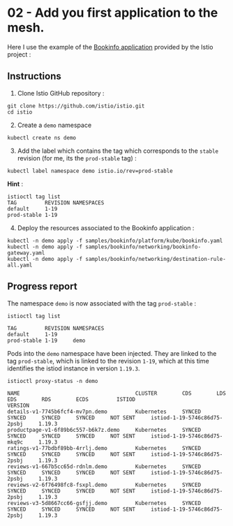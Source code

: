 # 02 - Add you first application to the mesh.

Here I use the example of the [Bookinfo application](https://istio.io/latest/docs/examples/bookinfo/) provided by the Istio project : 


## Instructions

1. Clone Istio GitHub repository :
```
git clone https://github.com/istio/istio.git
cd istio
```

2. Create a `demo` namespace 
```
kubectl create ns demo
```

3. Add the label which contains the tag which corresponds to the `stable` revision (for me, its the `prod-stable` tag) :
```
kubectl label namespace demo istio.io/rev=prod-stable
```

**Hint** : 
```
istioctl tag list  
TAG         REVISION NAMESPACES
default     1-19     
prod-stable 1-19     
```

4. Deploy the resources associated to the Bookinfo application :
```
kubectl -n demo apply -f samples/bookinfo/platform/kube/bookinfo.yaml
kubectl -n demo apply -f samples/bookinfo/networking/bookinfo-gateway.yaml
kubectl -n demo apply -f samples/bookinfo/networking/destination-rule-all.yaml
```

## Progress report

The namespace `demo` is now associated with the tag `prod-stable` :
```
istioctl tag list

TAG         REVISION NAMESPACES
default     1-19
prod-stable 1-19     demo
```

Pods into the `demo` namespace have been injected. They are linked to the tag `prod-stable`, which is linked to the revision `1-19`, which at this time identifies the istiod instance in version `1.19.3`. 
```
istioctl proxy-status -n demo

NAME                                     CLUSTER        CDS        LDS        EDS        RDS        ECDS         ISTIOD                           VERSION
details-v1-7745b6fcf4-mv7pn.demo         Kubernetes     SYNCED     SYNCED     SYNCED     SYNCED     NOT SENT     istiod-1-19-5746c86d75-2psbj     1.19.3
productpage-v1-6f89b6c557-b6k7z.demo     Kubernetes     SYNCED     SYNCED     SYNCED     SYNCED     NOT SENT     istiod-1-19-5746c86d75-mkq9c     1.19.3
ratings-v1-77bdbf89bb-4rrlj.demo         Kubernetes     SYNCED     SYNCED     SYNCED     SYNCED     NOT SENT     istiod-1-19-5746c86d75-2psbj     1.19.3
reviews-v1-667b5cc65d-rdnlm.demo         Kubernetes     SYNCED     SYNCED     SYNCED     SYNCED     NOT SENT     istiod-1-19-5746c86d75-2psbj     1.19.3
reviews-v2-6f76498fc8-fsxpl.demo         Kubernetes     SYNCED     SYNCED     SYNCED     SYNCED     NOT SENT     istiod-1-19-5746c86d75-2psbj     1.19.3
reviews-v3-5d8667cc66-gsfjj.demo         Kubernetes     SYNCED     SYNCED     SYNCED     SYNCED     NOT SENT     istiod-1-19-5746c86d75-2psbj     1.19.3
```
